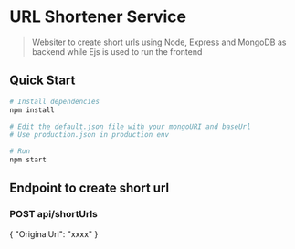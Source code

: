 # URL Shortener Service

> Websiter to create short urls using Node, Express and MongoDB as backend while Ejs is used to run the frontend

## Quick Start

```bash
# Install dependencies
npm install

# Edit the default.json file with your mongoURI and baseUrl
# Use production.json in production env

# Run
npm start
```

## Endpoint to create short url

### POST api/shortUrls

{ "OriginalUrl": "xxxx" }
